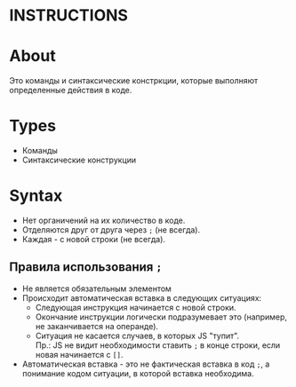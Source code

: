 # INSTRUCTIONS

# About
Это команды и синтаксические констркции, которые выполняют определенные действия в коде.

# Types
- Команды
- Синтаксические конструкции

# Syntax
- Нет органичений на их количество в коде.
- Отделяются друг от друга через `;` (не всегда).
- Каждая - с новой строки (не всегда).

## Правила использования `;`
- Не является обязательным элементом
- Происходит автоматическая вставка в следующих ситуациях:
  - Следующая инструкция начинается с новой строки.
  - Окончание инструкции логически подразумевает это (например, не заканчивается на операнде).
  - Ситуация не касается случаев, в которых JS "тупит".  
  Пр.: JS не видит необходимости ставить `;` в конце строки, если новая начинается с `[]`.
- Автоматическая вставка - это не фактическая вставка в код `;`, а понимание кодом ситуации, в которой вставка необходима.